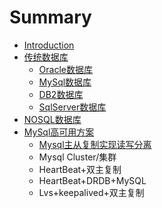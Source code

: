 # Summary

* [Introduction](README.md)
* [传统数据库](chuan-tong-shu-ju-ku.md)
  * [Oracle数据库](chuan-tong-shu-ju-ku/oracle.md)
  * [MySql数据库](chuan-tong-shu-ju-ku/mysqlshu-ju-ku.md)
  * [DB2数据库](chuan-tong-shu-ju-ku/db2.md)
  * [SqlServer数据库](chuan-tong-shu-ju-ku/sqlservershu-ju-ku.md)
* [NOSQL数据库](nosqlshu-ju-ku.md)
* [MySql高可用方案](mysqlgao-ke-yong-fang-an.md)
  * [Mysql主从复制实现读写分离](mysqlgao-ke-yong-fang-an/zhu-cong-fu-5236+-du-xie-fen-li.md)
  * Mysql Cluster/集群
  * HeartBeat+双主复制
  * HeartBeat+DRDB+MySQL
  * Lvs+keepalived+双主复制

